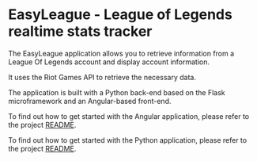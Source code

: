 # EasyLeague - League of Legends realtime stats tracker

The EasyLeague application allows you to retrieve information from a League Of Legends account and display account information.

It uses the Riot Games API to retrieve the necessary data.

The application is built with a Python back-end based on the Flask microframework and an Angular-based front-end.

To find out how to get started with the Angular application, please refer to the project [README](https://github.com/WilliamPasquier/easyleague/blob/master/easyleague.web/README.md).

To find out how to get started with the Python application, please refer to the project [README](https://github.com/WilliamPasquier/easyleague/blob/master/easyleague.api/README.md).